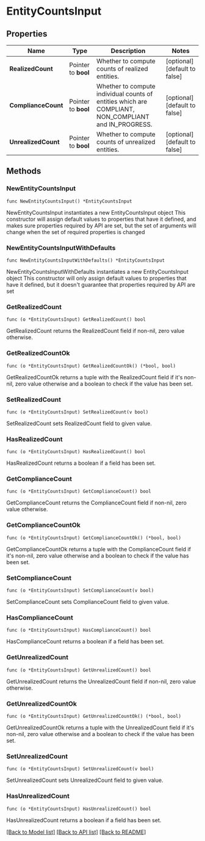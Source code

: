 # EntityCountsInput

## Properties

Name | Type | Description | Notes
------------ | ------------- | ------------- | -------------
**RealizedCount** | Pointer to **bool** | Whether to compute counts of realized entities. | [optional] [default to false]
**ComplianceCount** | Pointer to **bool** | Whether to compute individual counts of entities which are COMPLIANT, NON_COMPLIANT and IN_PROGRESS.  | [optional] [default to false]
**UnrealizedCount** | Pointer to **bool** | Whether to compute counts of unrealized entities. | [optional] [default to false]

## Methods

### NewEntityCountsInput

`func NewEntityCountsInput() *EntityCountsInput`

NewEntityCountsInput instantiates a new EntityCountsInput object
This constructor will assign default values to properties that have it defined,
and makes sure properties required by API are set, but the set of arguments
will change when the set of required properties is changed

### NewEntityCountsInputWithDefaults

`func NewEntityCountsInputWithDefaults() *EntityCountsInput`

NewEntityCountsInputWithDefaults instantiates a new EntityCountsInput object
This constructor will only assign default values to properties that have it defined,
but it doesn't guarantee that properties required by API are set

### GetRealizedCount

`func (o *EntityCountsInput) GetRealizedCount() bool`

GetRealizedCount returns the RealizedCount field if non-nil, zero value otherwise.

### GetRealizedCountOk

`func (o *EntityCountsInput) GetRealizedCountOk() (*bool, bool)`

GetRealizedCountOk returns a tuple with the RealizedCount field if it's non-nil, zero value otherwise
and a boolean to check if the value has been set.

### SetRealizedCount

`func (o *EntityCountsInput) SetRealizedCount(v bool)`

SetRealizedCount sets RealizedCount field to given value.

### HasRealizedCount

`func (o *EntityCountsInput) HasRealizedCount() bool`

HasRealizedCount returns a boolean if a field has been set.

### GetComplianceCount

`func (o *EntityCountsInput) GetComplianceCount() bool`

GetComplianceCount returns the ComplianceCount field if non-nil, zero value otherwise.

### GetComplianceCountOk

`func (o *EntityCountsInput) GetComplianceCountOk() (*bool, bool)`

GetComplianceCountOk returns a tuple with the ComplianceCount field if it's non-nil, zero value otherwise
and a boolean to check if the value has been set.

### SetComplianceCount

`func (o *EntityCountsInput) SetComplianceCount(v bool)`

SetComplianceCount sets ComplianceCount field to given value.

### HasComplianceCount

`func (o *EntityCountsInput) HasComplianceCount() bool`

HasComplianceCount returns a boolean if a field has been set.

### GetUnrealizedCount

`func (o *EntityCountsInput) GetUnrealizedCount() bool`

GetUnrealizedCount returns the UnrealizedCount field if non-nil, zero value otherwise.

### GetUnrealizedCountOk

`func (o *EntityCountsInput) GetUnrealizedCountOk() (*bool, bool)`

GetUnrealizedCountOk returns a tuple with the UnrealizedCount field if it's non-nil, zero value otherwise
and a boolean to check if the value has been set.

### SetUnrealizedCount

`func (o *EntityCountsInput) SetUnrealizedCount(v bool)`

SetUnrealizedCount sets UnrealizedCount field to given value.

### HasUnrealizedCount

`func (o *EntityCountsInput) HasUnrealizedCount() bool`

HasUnrealizedCount returns a boolean if a field has been set.


[[Back to Model list]](../README.md#documentation-for-models) [[Back to API list]](../README.md#documentation-for-api-endpoints) [[Back to README]](../README.md)


